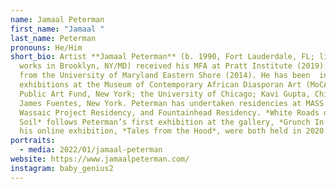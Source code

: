 ```yaml
---
name: Jamaal Peterman
first_name: "Jamaal "
last_name: Peterman
pronouns: He/Him
short_bio: Artist **Jamaal Peterman** (b. 1990, Fort Lauderdale, FL; lives and
  works in Brooklyn, NY/MD) received his MFA at Pratt Institute (2019) and BFA
  from the University of Maryland Eastern Shore (2014). He has been  included in
  exhibitions at the Museum of Contemporary African Diasporan Art (MoCADA),
  Public Art Fund, New York; the University of Chicago; Kavi Gupta, Chicago; and
  James Fuentes, New York. Peterman has undertaken residencies at MASS MoCA,
  Wassaic Project Residency, and Fountainhead Residency. *White Roads on Black
  Soil* follows Peterman’s first exhibition at the gallery, *Grunch In Bed*, and
  his online exhibition, *Tales from the Hood*, were both held in 2020.
portraits:
  - media: 2022/01/jamaal-peterman
website: https://www.jamaalpeterman.com/
instagram: baby_genius2
---
```

